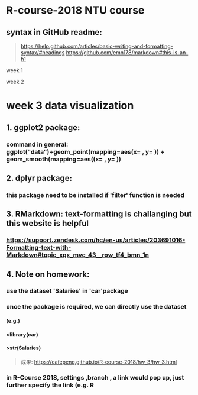 # R-course-2018 NTU course
## syntax in GitHub readme: 
> https://help.github.com/articles/basic-writing-and-formatting-syntax/#headings
> https://github.com/emn178/markdown#this-is-an-h1

week 1

week 2


# week 3 data visualization
## 1. ggplot2 package: 
### command in general: ggplot("data")+geom_point(mapping=aes(x= , y= )) + geom_smooth(mapping=aes((x= , y= )) 
## 2. dplyr package:
### this package need to be installed if 'filter' function is needed
## 3. RMarkdown: text-formatting is challanging but this website is helpful 
### https://support.zendesk.com/hc/en-us/articles/203691016-Formatting-text-with-Markdown#topic_xqx_mvc_43__row_tf4_bmn_1n
## 4. Note on homework:
### use the dataset 'Salaries' in 'car'package
### once the package is required, we can directly use the dataset
#### (e.g.)
#### >library(car)
#### >str(Salaries)

> 成果: https://cafepeng.github.io/R-course-2018/hw_3/hw_3.html
### in R-Course 2018, settings ,branch , a link would pop up, just further specify the link (e.g. R

